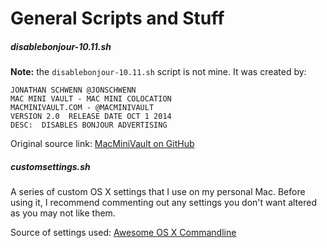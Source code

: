 # General Scripts and Stuff

##### disablebonjour-10.11.sh
__Note:__ the `disablebonjour-10.11.sh` script is not mine. It was created by: 

	JONATHAN SCHWENN @JONSCHWENN
	MAC MINI VAULT - MAC MINI COLOCATION
	MACMINIVAULT.COM - @MACMINIVAULT
	VERSION 2.0  RELEASE DATE OCT 1 2014
	DESC:  DISABLES BONJOUR ADVERTISING

Original source link: [MacMiniVault on GitHub](https://github.com/MacMiniVault/Mac-Scripts/blob/master/disablebonjour/disablebonjour.sh)

##### customsettings.sh
A series of custom OS X settings that I use on my personal Mac. Before using it, I recommend commenting out any settings you don't want altered as you may not like them.

Source of settings used: [Awesome OS X Commandline](https://github.com/herrbischoff/awesome-osx-command-line)